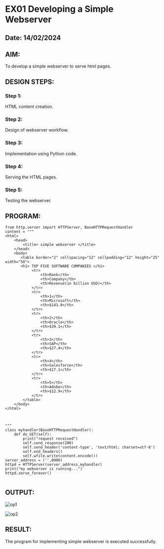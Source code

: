 # EX01 Developing a Simple Webserver
## Date: 14/02/2024

## AIM:
To develop a simple webserver to serve html pages.

## DESIGN STEPS:
### Step 1: 
HTML content creation.

### Step 2:
Design of webserver workflow.

### Step 3:
Implementation using Python code.

### Step 4:
Serving the HTML pages.

### Step 5:
Testing the webserver.

## PROGRAM:
```
from http.server import HTTPServer, BaseHTTPRequestHandler
content = """
<html>
    <head>
        <title> simple webserver </title>
    </head>
    <body>
       <table border="2" cellspacing="12" cellpadding="12" height="25" width="50">
       <h1> TOP FIVE SOFTWARE COMPANIES </h1>
            <tr>
                <th>Rank</th>
                <th>Company</th>
                <th>Revenue(in billion USD)</th>
            </tr>
            <tr>
                <th>1</th>
                <th>Microsoft</th>
                <th>$143.0</th>
            </tr>
            <tr>
                <th>2</th>
                <th>Oracle</th>
                <th>$39.1</th>
            </tr>
            <tr>
                <th>3</th>
                <th>SAP</th>
                <th>$27.4</th>
            </tr>
            <tr>
                <th>4</th>
                <th>Salesforce</th>
                <th>$17.1</th>
            </tr>
            <tr>
                <th>5</th>
                <th>Adobe</th>
                <th>$12.9</th>
            </tr>
        </table>
    </body>
</html>           



"""
class myhandler(BaseHTTPRequestHandler):
    def do_GET(self):
        print("request received")
        self.send_response(200)
        self.send_header('content-type', 'text/html; charset=utf-8')
        self.end_headers()
        self.wfile.write(content.encode())
server_address = ('',8000)
httpd = HTTPServer(server_address,myhandler)
print("my webserver is running...")
httpd.serve_forever()


```

## OUTPUT:
![op1](https://github.com/charu-dharshinii/simplewebserver/assets/130828943/a909c630-ecb3-4a8d-9f64-2860c45e0c79)

![op2](https://github.com/charu-dharshinii/simplewebserver/assets/130828943/c863c446-27cf-419d-bbb9-74ba1fd9819c)

## RESULT:
The program for implementing simple webserver is executed successfully.
